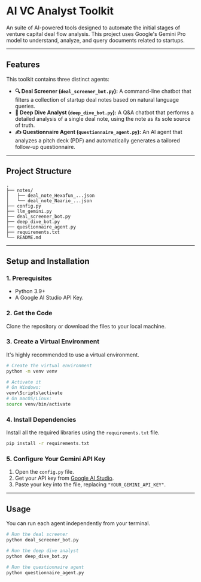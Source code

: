 # AI VC Analyst Toolkit

An suite of AI-powered tools designed to automate the initial stages of venture capital deal flow analysis. This project uses Google's Gemini Pro model to understand, analyze, and query documents related to startups.

---

## Features

This toolkit contains three distinct agents:

* **🔍 Deal Screener (`deal_screener_bot.py`):** A command-line chatbot that filters a collection of startup deal notes based on natural language queries.
* **🤔 Deep Dive Analyst (`deep_dive_bot.py`):** A Q&A chatbot that performs a detailed analysis of a single deal note, using the note as its sole source of truth.
* **✍️ Questionnaire Agent (`questionnaire_agent.py`):** An AI agent that analyzes a pitch deck (PDF) and automatically generates a tailored follow-up questionnaire.

---

## Project Structure

```
.
├── notes/
│   ├── deal_note_Hexafun_...json
│   └── deal_note_Naario_...json
├── config.py
├── llm_gemini.py
├── deal_screener_bot.py
├── deep_dive_bot.py
├── questionnaire_agent.py
├── requirements.txt
└── README.md
```

---

## Setup and Installation

### 1. Prerequisites

* Python 3.9+
* A Google AI Studio API Key.

### 2. Get the Code

Clone the repository or download the files to your local machine.

### 3. Create a Virtual Environment

It's highly recommended to use a virtual environment.

```bash
# Create the virtual environment
python -m venv venv

# Activate it
# On Windows:
venv\Scripts\activate
# On macOS/Linux:
source venv/bin/activate
```

### 4. Install Dependencies

Install all the required libraries using the `requirements.txt` file.

```bash
pip install -r requirements.txt
```

### 5. Configure Your Gemini API Key

1. Open the `config.py` file.
2. Get your API key from [Google AI Studio](https://aistudio.google.com/app/apikey).
3. Paste your key into the file, replacing `"YOUR_GEMINI_API_KEY"`.

---

## Usage

You can run each agent independently from your terminal.

```bash
# Run the deal screener
python deal_screener_bot.py

# Run the deep dive analyst
python deep_dive_bot.py

# Run the questionnaire agent
python questionnaire_agent.py
```